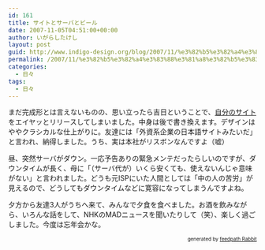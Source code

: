 ```yaml
---
id: 161
title: サイトとサーバとビール
date: 2007-11-05T04:51:00+00:00
author: いがらしたけし
layout: post
guid: http://www.indigo-design.org/blog/2007/11/%e3%82%b5%e3%82%a4%e3%83%88%e3%81%a8%e3%82%b5%e3%83%bc%e3%83%90%e3%81%a8%e3%83%93%e3%83%bc%e3%83%ab/
permalink: /2007/11/%e3%82%b5%e3%82%a4%e3%83%88%e3%81%a8%e3%82%b5%e3%83%bc%e3%83%90%e3%81%a8%e3%83%93%e3%83%bc%e3%83%ab/
categories:
  - 日々
tags:
  - 日々
---
```

まだ完成形とは言えないものの、思い立ったら吉日ということで、<a href="http://www.idw.jp/" target="_blank">自分のサイト</a>をエイヤッとリリースしてしまいました。中身は後で書き換えます。デザインはややクラシカルな仕上がりに。友達には「外資系企業の日本語サイトみたいだ」と言われ、納得しました。うち、実は本社がリスボンなんですよ（嘘）

昼、突然サーバがダウン。一応予告ありの緊急メンテだったらしいのですが、ダウンタイムが長く、母に「（サーバ代が）いくら安くても、使えないんじゃ意味がない」と言われました。どうも元ISPにいた人間としては「中の人の苦労」が見えるので、どうしてもダウンタイムなどに寛容になってしまうんですよね。

夕方から友達3人がうちへ来て、みんなで夕食を食べました。お酒を飲みながら、いろんな話をして、NHKのMADニュースを聞いたりして（笑）、楽しく過ごしました。今度は忘年会かな。<!--feedpath info start-->

<div style="text-align: right;font-size: 10px">
  &nbsp;&nbsp;<span>generated by <a href="http://feedpath.jp" title="feedpath Rabbit" target="_blank">feedpath Rabbit</a></span>
</div>

<!--feedpath info end-->
